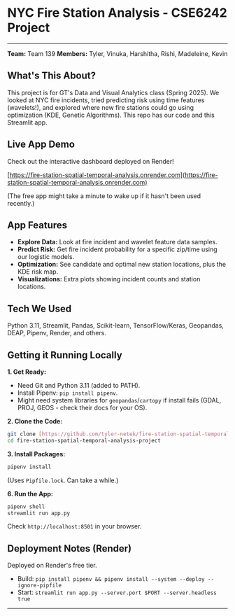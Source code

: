 # NYC Fire Station Analysis - CSE6242 Project
- --
**Team:** Team 139
**Members:** Tyler, Vinuka, Harshitha, Rishi, Madeleine, Kevin

## What's This About?

This project is for GT's Data and Visual Analytics class (Spring 2025). We looked at NYC fire incidents, tried predicting risk using time features (wavelets!), and explored where new fire stations could go using optimization (KDE, Genetic Algorithms). This repo has our code and this Streamlit app.

## Live App Demo

Check out the interactive dashboard deployed on Render!

[https://fire-station-spatial-temporal-analysis.onrender.com](https://fire-station-spatial-temporal-analysis.onrender.com)

(The free app might take a minute to wake up if it hasn't been used recently.)

## App Features

* **Explore Data:** Look at fire incident and wavelet feature data samples.
* **Predict Risk:** Get fire incident probability for a specific zip/time using our logistic models.
* **Optimization:** See candidate and optimal new station locations, plus the KDE risk map.
* **Visualizations:** Extra plots showing incident counts and station locations.

## Tech We Used

Python 3.11, Streamlit, Pandas, Scikit-learn, TensorFlow/Keras, Geopandas, DEAP, Pipenv, Render, and others.

## Getting it Running Locally

**1. Get Ready:**
   * Need Git and Python 3.11 (added to PATH).
   * Install Pipenv: `pip install pipenv`.
   * Might need system libraries for `geopandas`/`cartopy` if install fails (GDAL, PROJ, GEOS - check their docs for your OS).

**2. Clone the Code:**
   ```bash
   git clone [https://github.com/tyler-netek/fire-station-spatial-temporal-analysis-project.git](https://github.com/tyler-netek/fire-station-spatial-temporal-analysis-project.git)
   cd fire-station-spatial-temporal-analysis-project
   ```

**3. Install Packages:**
   ```bash
   pipenv install
   ```
   (Uses `Pipfile.lock`. Can take a while.)

**6. Run the App:**
   ```bash
   pipenv shell
   streamlit run app.py
   ```
   Check `http://localhost:8501` in your browser.

## Deployment Notes (Render)

Deployed on Render's free tier.
* Build: `pip install pipenv && pipenv install --system --deploy --ignore-pipfile`
* Start: `streamlit run app.py --server.port $PORT --server.headless true`

---
